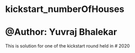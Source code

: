 # kickstart_numberOfHouses
# @Author: Yuvraj Bhalekar

This is solution for one of the kickstart round held in # 2020
